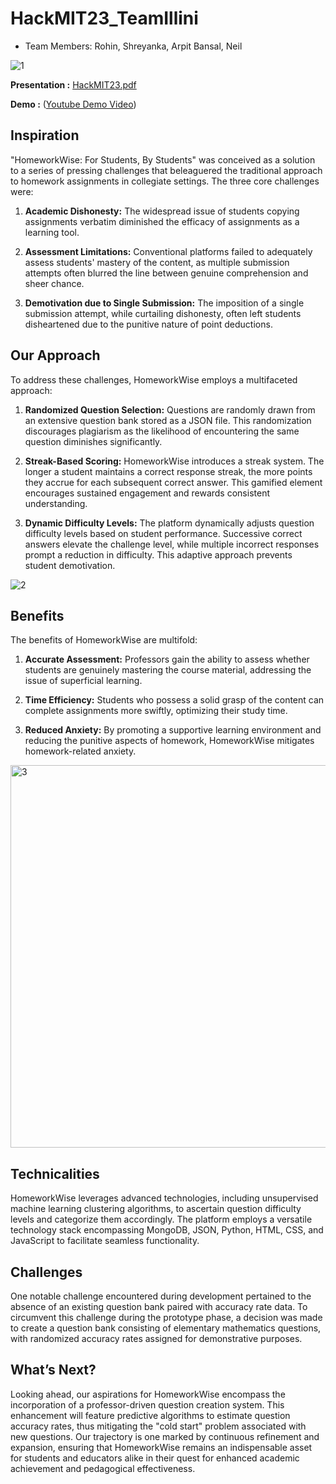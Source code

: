 # HackMIT23_TeamIllini

- Team Members: Rohin, Shreyanka, Arpit Bansal, Neil

![1](https://github.com/shreyankasinha/HackMIT23_TeamIllini/assets/112669871/25abd3db-ce2d-4c4a-9a9f-180de9ec67c5)

**Presentation :** [HackMIT23.pdf](https://github.com/shreyankasinha/HackMIT23_TeamIllini/files/12644343/HackMIT23.pdf)

**Demo :** ([Youtube Demo Video](https://youtu.be/kSdbmqJyJG0?si=_FZkbYza1OF-8Jqy))


## Inspiration

"HomeworkWise: For Students, By Students" was conceived as a solution to a series of pressing challenges that beleaguered the traditional approach to homework assignments in collegiate settings. The three core challenges were:

1. **Academic Dishonesty:** The widespread issue of students copying assignments verbatim diminished the efficacy of assignments as a learning tool.

2. **Assessment Limitations:** Conventional platforms failed to adequately assess students' mastery of the content, as multiple submission attempts often blurred the line between genuine comprehension and sheer chance.

3. **Demotivation due to Single Submission:** The imposition of a single submission attempt, while curtailing dishonesty, often left students disheartened due to the punitive nature of point deductions.

## Our Approach

To address these challenges, HomeworkWise employs a multifaceted approach:

1. **Randomized Question Selection:** Questions are randomly drawn from an extensive question bank stored as a JSON file. This randomization discourages plagiarism as the likelihood of encountering the same question diminishes significantly.

2. **Streak-Based Scoring:** HomeworkWise introduces a streak system. The longer a student maintains a correct response streak, the more points they accrue for each subsequent correct answer. This gamified element encourages sustained engagement and rewards consistent understanding.

3. **Dynamic Difficulty Levels:** The platform dynamically adjusts question difficulty levels based on student performance. Successive correct answers elevate the challenge level, while multiple incorrect responses prompt a reduction in difficulty. This adaptive approach prevents student demotivation.

![2](https://github.com/shreyankasinha/HackMIT23_TeamIllini/assets/112669871/abd3a35e-1b46-4294-99c8-0ef3dfa98901)


## Benefits

The benefits of HomeworkWise are multifold:

1. **Accurate Assessment:** Professors gain the ability to assess whether students are genuinely mastering the course material, addressing the issue of superficial learning.

2. **Time Efficiency:** Students who possess a solid grasp of the content can complete assignments more swiftly, optimizing their study time.

3. **Reduced Anxiety:** By promoting a supportive learning environment and reducing the punitive aspects of homework, HomeworkWise mitigates homework-related anxiety.


<img width="612" alt="3" src="https://github.com/shreyankasinha/HackMIT23_TeamIllini/assets/112669871/edf9f1d3-4d0d-4a17-89e9-f2c24a172470">

## Technicalities

HomeworkWise leverages advanced technologies, including unsupervised machine learning clustering algorithms, to ascertain question difficulty levels and categorize them accordingly. The platform employs a versatile technology stack encompassing MongoDB, JSON, Python, HTML, CSS, and JavaScript to facilitate seamless functionality.

## Challenges

One notable challenge encountered during development pertained to the absence of an existing question bank paired with accuracy rate data. To circumvent this challenge during the prototype phase, a decision was made to create a question bank consisting of elementary mathematics questions, with randomized accuracy rates assigned for demonstrative purposes.

## What’s Next?

Looking ahead, our aspirations for HomeworkWise encompass the incorporation of a professor-driven question creation system. This enhancement will feature predictive algorithms to estimate question accuracy rates, thus mitigating the "cold start" problem associated with new questions. Our trajectory is one marked by continuous refinement and expansion, ensuring that HomeworkWise remains an indispensable asset for students and educators alike in their quest for enhanced academic achievement and pedagogical effectiveness.
